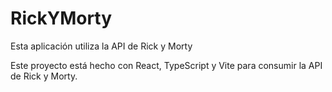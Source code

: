 # RickYMorty

Esta aplicación utiliza la API de Rick y Morty

Este proyecto está hecho con React, TypeScript y Vite para consumir la API de Rick y Morty.
